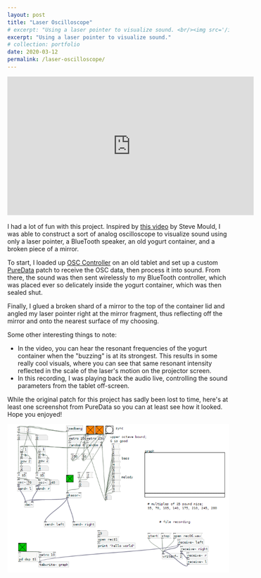 ```yaml
---
layout: post
title: "Laser Oscilloscope"
# excerpt: "Using a laser pointer to visualize sound. <br/><img src='/images/oscope-laser.jpg'>"
excerpt: "Using a laser pointer to visualize sound."
# collection: portfolio
date: 2020-03-12
permalink: /laser-oscilloscope/
---
```


<iframe width="560" height="315" src="https://www.youtube-nocookie.com/embed/pAbzJu8eGcs" title="YouTube video player" frameborder="0" allow="accelerometer; autoplay; clipboard-write; encrypted-media; gyroscope; picture-in-picture" allowfullscreen></iframe>

<br />

<p>I had a lot of fun with this project. Inspired by <a href="https://www.youtube.com/watch?v=C-V1uXeyGmg", target="_blank">this video</a> by Steve Mould, I was able to construct a sort of analog oscilloscope to visualize sound using only a laser pointer, a BlueTooth speaker, an old yogurt container, and a broken piece of a mirror.</p>

<p>To start, I loaded up <a href="https://play.google.com/store/apps/details?id=com.ffsmultimedia.osccontroller&gl=US" target="_blank">OSC Controller</a> on an old tablet and set up a custom <a href="https://puredata.info/" target="_blank">PureData</a> patch to receive the OSC data, then process it into sound. 
From there, the sound was then sent wirelessly to my BlueTooth controller, which was placed ever so delicately inside the yogurt container, which was then sealed shut. </p>

<p>Finally, I glued a broken shard of a mirror to the top of the container lid and angled my laser pointer right at the mirror fragment, thus reflecting off the mirror and onto the nearest surface of my choosing.</p>

<p>Some other interesting things to note:</p>

<ul>
    <li>
        In the video, you can hear the resonant frequencies of the yogurt container when the "buzzing" is at its strongest. This results in some really cool visuals, where you can see that same resonant intensity reflected in the scale of the laser's motion on the projector screen.
    </li>
    <li>
        In this recording, I was playing back the audio live, controlling the sound parameters from the tablet off-screen.
    </li>
</ul>

<p>While the original patch for this project has sadly been lost to time, here's at least one screenshot from PureData so you can at least see how it looked. Hope you enjoyed!</p>

<img src="/assets/blog/laser-oscilloscope/pure-data-screenshot.png" alt="A screenshot from the program PureData.">
